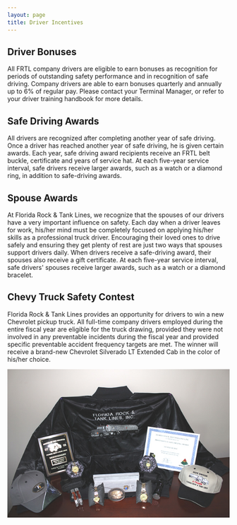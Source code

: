 ```yaml
---
layout: page
title: Driver Incentives
---
```


## Driver Bonuses

All FRTL company drivers are eligible to earn bonuses as recognition for periods of outstanding safety performance and in recognition of safe driving. Company drivers are able to earn bonuses quarterly and annually up to 6% of regular pay. Please contact your Terminal Manager, or refer to your driver training handbook for more details.

## Safe Driving Awards

All drivers are recognized after completing another year of safe driving. Once a driver has reached another year of safe driving, he is given certain awards. Each year, safe driving award recipients receive an FRTL belt buckle, certificate and years of service hat. At each five-year service interval, safe drivers receive larger awards, such as a watch or a diamond ring, in addition to safe-driving awards.

## Spouse Awards

At Florida Rock &amp; Tank Lines, we recognize that the spouses of our drivers have a very important influence on safety. Each day when a driver leaves for work, his/her mind must be completely focused on applying his/her skills as a professional truck driver. Encouraging their loved ones to drive safely and ensuring they get plenty of rest are just two ways that spouses support drivers daily. When drivers receive a safe-driving award, their spouses also receive a gift certificate. At each five-year service interval, safe drivers' spouses receive larger awards, such as a watch or a diamond bracelet.

## Chevy Truck Safety Contest

Florida Rock & Tank Lines provides an opportunity for drivers to win a new Chevrolet pickup truck. All full-time company drivers employed during the entire fiscal year are eligible for the truck drawing, provided they were not involved in any preventable incidents during the fiscal year and provided specific preventable accident frequency targets are met. The winner will receive a brand-new Chevrolet Silverado LT Extended Cab in the color of his/her choice.

![img](uploads/jacketawards.jpg)
